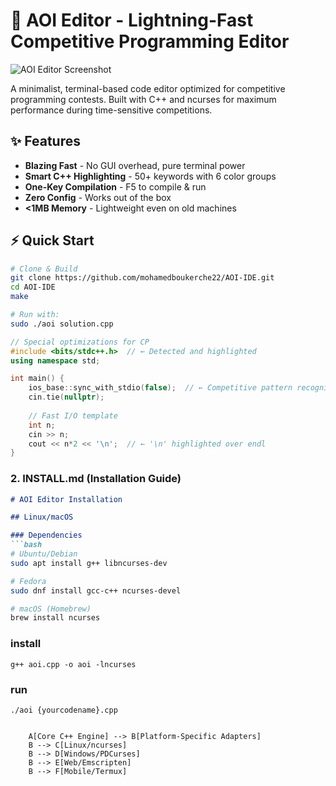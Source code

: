 # 🚀 AOI Editor - Lightning-Fast Competitive Programming Editor

![AOI Editor Screenshot](docs/screenshot.png)

A minimalist, terminal-based code editor optimized for competitive programming contests. Built with C++ and ncurses for maximum performance during time-sensitive competitions.

## ✨ Features

- **Blazing Fast** - No GUI overhead, pure terminal power
- **Smart C++ Highlighting** - 50+ keywords with 6 color groups
- **One-Key Compilation** - F5 to compile & run
- **Zero Config** - Works out of the box
- **<1MB Memory** - Lightweight even on old machines

## ⚡ Quick Start

```bash
# Clone & Build
git clone https://github.com/mohamedboukerche22/AOI-IDE.git
cd AOI-IDE
make

# Run with:
sudo ./aoi solution.cpp
```
```cpp
// Special optimizations for CP
#include <bits/stdc++.h>  // ← Detected and highlighted
using namespace std;

int main() {
    ios_base::sync_with_stdio(false);  // ← Competitive pattern recognized
    cin.tie(nullptr);
    
    // Fast I/O template
    int n;
    cin >> n;
    cout << n*2 << '\n';  // ← '\n' highlighted over endl
}
```

### 2. INSTALL.md (Installation Guide)

````markdown
# AOI Editor Installation

## Linux/macOS

### Dependencies
```bash
# Ubuntu/Debian
sudo apt install g++ libncurses-dev

# Fedora
sudo dnf install gcc-c++ ncurses-devel

# macOS (Homebrew)
brew install ncurses
````


### install
```
g++ aoi.cpp -o aoi -lncurses
```
### run
```
./aoi {yourcodename}.cpp
```

```graph TD

    A[Core C++ Engine] --> B[Platform-Specific Adapters]
    B --> C[Linux/ncurses]
    B --> D[Windows/PDCurses]
    B --> E[Web/Emscripten]
    B --> F[Mobile/Termux]
```
